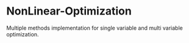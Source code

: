 # NonLinear-Optimization
Multiple methods implementation for single variable and multi variable optimization.
